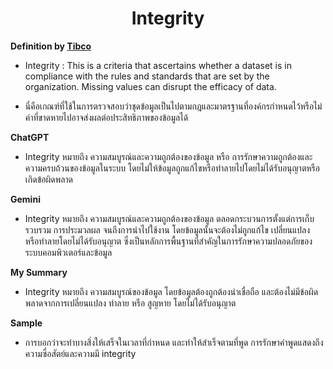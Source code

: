 <center><h1>Integrity</h1></center>

**Definition by [Tibco](https://www.tibco.com/glossary/what-is-data-quality)**

- Integrity : This is a criteria that ascertains whether a dataset is in compliance with the rules and standards that are set by the organization. Missing values can disrupt the efficacy of data.

- นี่คือเกณฑ์ที่ใช้ในการตรวจสอบว่าชุดข้อมูลเป็นไปตามกฎและมาตรฐานที่องค์กรกำหนดไว้หรือไม่ ค่าที่ขาดหายไปอาจส่งผลต่อประสิทธิภาพของข้อมูลได้

**ChatGPT**

- Integrity หมายถึง ความสมบูรณ์และความถูกต้องของข้อมูล หรือ การรักษาความถูกต้องและความครบถ้วนของข้อมูลในระบบ โดยไม่ให้ข้อมูลถูกแก้ไขหรือทำลายไปโดยไม่ได้รับอนุญาตหรือเกิดข้อผิดพลาด

**Gemini**

- Integrity หมายถึง ความสมบูรณ์และความถูกต้องของข้อมูล ตลอดกระบวนการตั้งแต่การเก็บรวบรวม การประมวลผล จนถึงการนำไปใช้งาน โดยข้อมูลนั้นจะต้องไม่ถูกแก้ไข เปลี่ยนแปลง หรือทำลายโดยไม่ได้รับอนุญาต ซึ่งเป็นหลักการพื้นฐานที่สำคัญในการรักษาความปลอดภัยของระบบคอมพิวเตอร์และข้อมูล

**My Summary** 

- Integrity หมายถึง ความสมบูรณ์ของข้อมูล โดยข้อมูลต้องถูกต้องน่าเชื่อถือ และต้องไม่มีข้อผิดพลาดจากการเปลี่ยนแปลง ทำลาย หรือ สูญหาย โดยไม่ได้รับอนุญาต

**Sample**

- การบอกว่าจะทำบางสิ่งให้เสร็จในเวลาที่กำหนด และทำให้สำเร็จตามที่พูด การรักษาคำพูดแสดงถึงความซื่อสัตย์และความมี integrity
